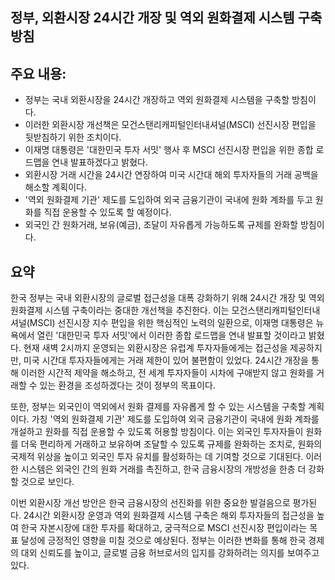 ## 정부, 외환시장 24시간 개장 및 역외 원화결제 시스템 구축 방침

## 주요 내용:
*   정부는 국내 외환시장을 24시간 개장하고 역외 원화결제 시스템을 구축할 방침이다.
*   이러한 외환시장 개선책은 모건스탠리캐피털인터내셔널(MSCI) 선진시장 편입을 뒷받침하기 위한 조치이다.
*   이재명 대통령은 '대한민국 투자 서밋' 행사 후 MSCI 선진시장 편입을 위한 종합 로드맵을 연내 발표하겠다고 밝혔다.
*   외환시장 거래 시간을 24시간 연장하여 미국 시간대 해외 투자자들의 거래 공백을 해소할 계획이다.
*   '역외 원화결제 기관' 제도를 도입하여 외국 금융기관이 국내에 원화 계좌를 두고 원화를 직접 운용할 수 있도록 할 예정이다.
*   외국인 간 원화거래, 보유(예금), 조달이 자유롭게 가능하도록 규제를 완화할 방침이다.

## 요약

한국 정부는 국내 외환시장의 글로벌 접근성을 대폭 강화하기 위해 24시간 개장 및 역외 원화결제 시스템 구축이라는 중대한 개선책을 추진한다. 이는 모건스탠리캐피털인터내셔널(MSCI) 선진시장 지수 편입을 위한 핵심적인 노력의 일환으로, 이재명 대통령은 뉴욕에서 열린 '대한민국 투자 서밋'에서 이러한 종합 로드맵을 연내 발표할 것이라고 밝혔다. 현재 새벽 2시까지 운영되는 외환시장은 유럽계 투자자들에게는 접근성을 제공하지만, 미국 시간대 투자자들에게는 거래 제한이 있어 불편함이 있었다. 24시간 개장을 통해 이러한 시간적 제약을 해소하고, 전 세계 투자자들이 시차에 구애받지 않고 원화를 거래할 수 있는 환경을 조성하겠다는 것이 정부의 목표이다.

또한, 정부는 외국인이 역외에서 원화 결제를 자유롭게 할 수 있는 시스템을 구축할 계획이다. 가칭 '역외 원화결제 기관' 제도를 도입하여 외국 금융기관이 국내에 원화 계좌를 개설하고 원화를 직접 운용할 수 있도록 허용할 방침이다. 이는 외국인 투자자들이 원화를 더욱 편리하게 거래하고 보유하며 조달할 수 있도록 규제를 완화하는 조치로, 원화의 국제적 위상을 높이고 외국인 투자 유치를 활성화하는 데 기여할 것으로 기대된다. 이러한 시스템은 외국인 간의 원화 거래를 촉진하고, 한국 금융시장의 개방성을 한층 더 강화할 것으로 보인다.

이번 외환시장 개선 방안은 한국 금융시장의 선진화를 위한 중요한 발걸음으로 평가된다. 24시간 외환시장 운영과 역외 원화결제 시스템 구축은 해외 투자자들의 접근성을 높여 한국 자본시장에 대한 투자를 확대하고, 궁극적으로 MSCI 선진시장 편입이라는 목표 달성에 긍정적인 영향을 미칠 것으로 예상된다. 정부는 이러한 변화를 통해 한국 경제의 대외 신뢰도를 높이고, 글로벌 금융 허브로서의 입지를 강화하려는 의지를 보여주고 있다.